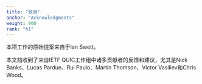 ```yaml
---
title: "致谢"
anchor: "Acknowledgments"
weight: 900
rank: "h1"
---
```


本项工作的原始提案来自于Ian Swett。

本文档收到了来自IETF QUIC工作组中诸多贡献者的反馈和建议，尤其是Nick Banks、Lucas Pardue、Rui Paulo、Martin Thomson、Victor Vasiliev和Chris Wood。
